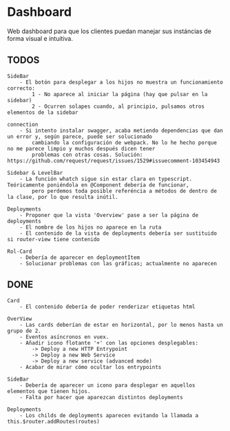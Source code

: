# Dashboard
Web dashboard para que los clientes puedan manejar sus instáncias de forma visual e intuitiva.


TODOS
---------------------------------------------------------
    SideBar
        - El botón para desplegar a los hijos no muestra un funcionamiento correcto:
            1 - No aparece al iniciar la página (hay que pulsar en la sidebar)
            2 - Ocurren solapes cuando, al principio, pulsamos otros elementos de la sidebar
    
    connection
        - Si intento instalar swagger, acaba metiendo dependencias que dan un error y, según parece, puede ser solucionado
            cambiando la configuración de webpack. No lo he hecho porque no me parece limpio y muchos después dicen tener
            problemas con otras cosas. Solución: https://github.com/request/request/issues/1529#issuecomment-103454943

    Sidebar & LevelBar
        - La función whatch sigue sin estar clara en typescript. Teóricamente poniéndola en @Component debería de funcionar,
            pero perdemos toda posible referéncia a métodos de dentro de la clase, por lo que resulta inútil.
    
    Deployments
        - Proponer que la vista 'Overview' pase a ser la página de deployments
        - El nombre de los hijos no aparece en la ruta
        - El contenido de la vista de deployments debería ser sustituido si router-view tiene contenido

    Rol-Card
        - Debería de aparecer en deploymentItem
        - Solucionar problemas con las gráficas; actualmente no aparecen

DONE
---------------------------------------------------------
    Card
        - El contenido debería de poder renderizar etiquetas html

    OverView
        - Las cards deberían de estar en horizontal, por lo menos hasta un grupo de 2.
        - Eventos asíncronos en vuex.
        - Añadir icono flotante '+' con las opciones desplegables:
            -> Deploy a new HTTP Entrypoint
            -> Deploy a new Web Service
            -> Deploy a new service (advanced mode)
        - Acabar de mirar cómo ocultar los entrypoints

    SideBar
        - Debería de aparecer un icono para desplegar en aquellos elementos que tienen hijos.
        - Falta por hacer que aparezcan distintos deployments

    Deployments
        - Los childs de deployments aparecen evitando la llamada a this.$router.addRoutes(routes)
